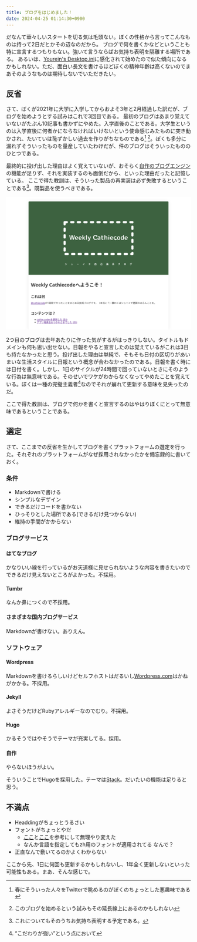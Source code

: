 ```yaml
---
title: ブログをはじめました！
date: 2024-04-25 01:14:30+0900
---
```


だなんて華々しいスタートを切る気は毛頭ない。ぼくの性格から言ってこんなものは持って2日だとかその辺なのだから。
ブログで何を書くかなどということも特に宣言するつもりもない。強いて言うならばお気持ち表明を隔離する場所である。
あるいは、[Yourein's Desktop.ini](https://yourein.github.io/)に感化されて始めたので似た傾向になるかもしれない。ただ、面白い長文を書けるほどぼくの精神年齢は高くないのでまあそのようなものは期待しないでいただきたい。

## 反省

さて、ぼくが2021年に大学に入学してからおよそ3年と2月経過した訳だが、ブログを始めようとする試みはこれで3回目である。
最初のブログはあまり覚えていないがたぶん10記事も書かずにやめた。入学直後のことである。大学生というのは入学直後に何者かにならなければいけないという使命感じみたものに突き動かされ、たいていは恥ずかしい過去を作りがちなものである[^1] [^2]。ぼくも多分に漏れずそういったものを量産していたわけだが、件のブログはそういったもののひとつである。

最終的に投げ出した理由はよく覚えていないが、おそらく[自作のブログエンジン](https://github.com/cathiecode/weekly.cathie.codes)の機能が足りず、それを実装するのも面倒だから、といった理由だったと記憶している。
ここで得た教訓は、そういった製品の再実装は必ず失敗するということである[^3]。既製品を使うべきである。

![何がシューイチ自己満ブログだ](weekly-cathiecode.png)

2つ目のブログは去年あたりに作った気がするがはっきりしない。タイトルもドメインも何も思い出せない。日報をやると宣言したのは覚えているがこれは3日も持たなかったと思う。投げ出した理由は単純で、そもそも日付の区切りがあいまいな生活スタイルに日報という概念が合わなかったのである。日報を書く時には日付を書く。しかし、1日のサイクルが24時間で回っていないときにそのような行為は無意味である。そのせいでワケがわからなくなってやめたことを覚えている。ぼくは一種の完璧主義者[^4]なのでそれが崩れて更新する意味を見失ったのだ。

ここで得た教訓は、ブログで何かを書くと宣言するのはやはりぼくにとって無意味であるということである。

## 選定
さて、ここまでの反省を生かしてブログを書くプラットフォームの選定を行った。それぞれのプラットフォームがなぜ採用されなかったかを備忘録的に書いておく。

### 条件
- Markdownで書ける
- シンプルなデザイン
- できるだけコードを書かない
- ひっそりとした場所である(できるだけ見つからない)
- 維持の手間がかからない

### ブログサービス
#### はてなブログ
かなりいい線を行っているがお天道様に見せられないような内容を書きたいのでできるだけ見えないところがよかった。不採用。

#### Tumbr
なんか鼻につくので不採用。

#### さまざまな国内ブログサービス
Markdownが書けない。ありえん。

### ソフトウェア
#### Wordpress
Markdownを書けるらしいけどセルフホストはだるいし[Wordpress.com](https://wordpress.com/)はかねがかかる。不採用。

#### Jekyll
よさそうだけどRubyアレルギーなのでむり。不採用。

#### Hugo
かるそうではやそうでテーマが充実してる。採用。

#### 自作
やらないほうがよい。

そういうことでHugoを採用した。テーマは[Stack](https://github.com/CaiJimmy/hugo-theme-stack)。だいたいの機能は足りると思う。

## 不満点
- Headdingがちょっとうるさい
- フォントがちょっとやだ
  - [ここ](https://ics.media/entry/200317/)と[ここ](https://stack.jimmycai.com/config/header-footer#example-custom-font-family-for-article-content)を参考にして無理やり変えた
  - なんか言語を指定してもzh用のフォントが適用されてる なんで？
- 正直なんで動いてるのかよくわからない

ここから先、1日に何回も更新するかもしれないし、1年全く更新しないといった可能性もある。まあ、そんな感じで。

[^1]: 春にそういった人々をTwitterで眺めるのがぼくのちょっとした悪趣味である
[^2]: このブログを始めるという試みもその延長線上にあるのかもしれない
[^3]: これについてもそのうちお気持ち表明する予定である。
[^4]: “こだわりが強い”という点において
